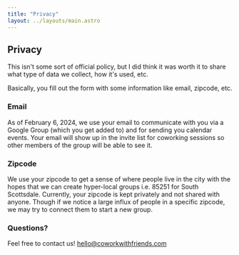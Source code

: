 ```yaml
---
title: "Privacy"
layout: ../layouts/main.astro
---
```


<div class="grid place-items-center h-screen content-center bg-light-green">
        <article class="prose">
        <h1>Privacy</h1>
        <p>This isn't some sort of official policy, but I did think it was worth it to share what type of data we collect, how it's used, etc.
        <p>Basically, you fill out the form with some information like email, zipcode, etc.</p>
        <h3>Email</h3>
        <p>As of February 6, 2024, we use your email to communicate with you via a Google Group (which you get added to) and for sending you calendar events. Your email will show up in the invite list for coworking sessions so other members of the group will be able to see it.</p>
        <h3>Zipcode</h3>
        <p>We use your zipcode to get a sense of where people live in the city with the hopes that we can create hyper-local groups i.e. 85251 for South Scottsdale. Currently, your zipcode is kept privately and not shared with anyone. Though if we notice a large influx of people in a specific zipcode, we may try to connect them to start a new group.</p>
        <h3>Questions?</h3>
        <p>Feel free to contact us! <a href="mailto:hello@coworkwithfriends.com">hello@coworkwithfriends.com</a>
        </article>
</div>
